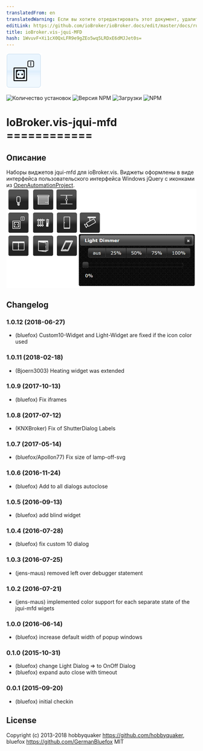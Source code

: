 ```yaml
---
translatedFrom: en
translatedWarning: Если вы хотите отредактировать этот документ, удалите поле «translationFrom», в противном случае этот документ будет снова автоматически переведен
editLink: https://github.com/ioBroker/ioBroker.docs/edit/master/docs/ru/adapterref/iobroker.vis-jqui-mfd/README.md
title: ioBroker.vis-jqui-MFD
hash: 1WvuvF+Xi1cX0QxLFR9e9gZEo5wq5LRDxE6dMJJet0s=
---
```

![логотип](../../../en/adapterref/iobroker.vis-jqui-mfd/admin/jqui-mfd.png)

![Количество установок](http://iobroker.live/badges/vis-jqui-mfd-stable.svg)
![Версия NPM](http://img.shields.io/npm/v/iobroker.vis-jqui-mfd.svg)
![Загрузки](https://img.shields.io/npm/dm/iobroker.vis-jqui-mfd.svg)
![NPM](https://nodei.co/npm/iobroker.vis-jqui-mfd.png?downloads=true)

# IoBroker.vis-jqui-mfd ============
## Описание
Наборы виджетов jqui-mfd для ioBroker.vis. Виджеты оформлены в виде интерфейса пользовательского интерфейса Windows jQuery с иконками из [OpenAutomationProject](https://github.com/OpenAutomationProject/knx-uf-iconset).
![Скриншот](../../../en/adapterref/iobroker.vis-jqui-mfd/img/Demo2.png)

## Changelog
### 1.0.12 (2018-06-27)
- (bluefox) Custom10-Widget and Light-Widget are fixed if the icon color used

### 1.0.11 (2018-02-18)
- (Bjoern3003) Heating widget was extended

### 1.0.9 (2017-10-13)
- (bluefox) Fix iframes

### 1.0.8 (2017-07-12)
- (KNXBroker) Fix of ShutterDialog Labels

### 1.0.7 (2017-05-14)
- (bluefox/Apollon77) Fix size of lamp-off-svg

### 1.0.6 (2016-11-24)
- (bluefox) Add to all dialogs autoclose

### 1.0.5 (2016-09-13)
- (bluefox) add blind widget

### 1.0.4 (2016-07-28)
- (bluefox) fix custom 10 dialog

### 1.0.3 (2016-07-25)
- (jens-maus) removed left over debugger statement

### 1.0.2 (2016-07-21)
- (jens-maus) implemented color support for each separate state of the jqui-mfd wigets

### 1.0.0 (2016-06-14)
- (bluefox) increase default width of popup windows

### 0.1.0 (2015-10-31)
- (bluefox) change Light Dialog => to OnOff Dialog
- (bluefox) expand auto close with timeout

### 0.0.1 (2015-09-20)
- (bluefox) initial checkin

## License
 Copyright (c) 2013-2018 hobbyquaker https://github.com/hobbyquaker, bluefox https://github.com/GermanBluefox
 MIT